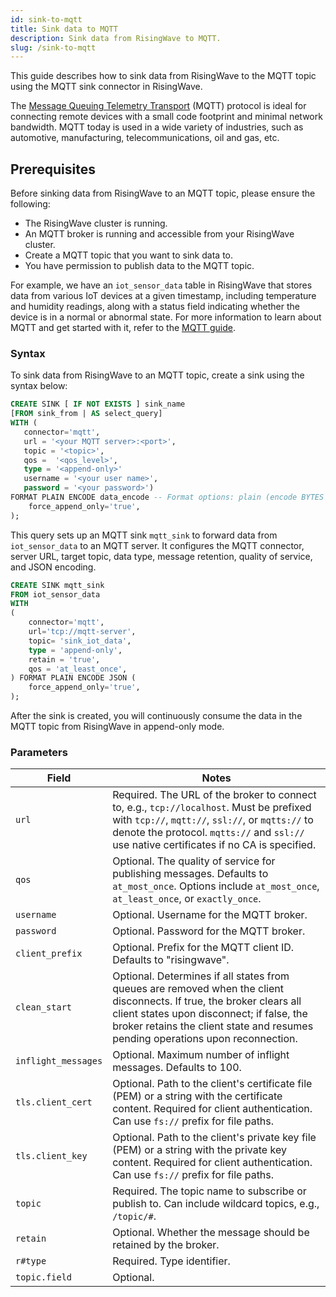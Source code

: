 ```yaml
---
id: sink-to-mqtt
title: Sink data to MQTT
description: Sink data from RisingWave to MQTT.
slug: /sink-to-mqtt
---
```

This guide describes how to sink data from RisingWave to the MQTT topic using the MQTT sink connector in RisingWave.

The [Message Queuing Telemetry Transport](https://mqtt.org/) (MQTT) protocol is ideal for connecting remote devices with a small code footprint and minimal network bandwidth. MQTT today is used in a wide variety of industries, such as automotive, manufacturing, telecommunications, oil and gas, etc.

## Prerequisites[](https://docs.risingwave.com/docs/current/sink-to-nats/#prerequisites)

Before sinking data from RisingWave to an MQTT topic, please ensure the following:

- The RisingWave cluster is running.
- An MQTT broker is running and accessible from your RisingWave cluster.
- Create a MQTT topic that you want to sink data to.
- You have permission to publish data to the MQTT topic.

For example, we have an `iot_sensor_data` table in RisingWave that stores data from various IoT devices at a given timestamp, including temperature and humidity readings, along with a status field indicating whether the device is in a normal or abnormal state. For more information to learn about MQTT and get started with it, refer to the [MQTT guide](https://mqtt.org/getting-started/).
### Syntax
To sink data from RisingWave to an MQTT topic, create a sink using the syntax below:

```sql
CREATE SINK [ IF NOT EXISTS ] sink_name
[FROM sink_from | AS select_query]
WITH (
   connector='mqtt',
   url = '<your MQTT server>:<port>',
   topic = '<topic>',
   qos =  '<qos_level>', 
   type = '<append-only>'
   username = '<your user name>',
   password = '<your password>')
FORMAT PLAIN ENCODE data_encode -- Format options: plain (encode BYTES and JSON) (
    force_append_only='true',
);
```
This query sets up an MQTT sink `mqtt_sink` to forward data from `iot_sensor_data` to an MQTT server. It configures the MQTT connector, server URL, target topic, data type, message retention, quality of service, and JSON encoding.

```sql
CREATE SINK mqtt_sink
FROM iot_sensor_data 
WITH
(
    connector='mqtt',
    url='tcp://mqtt-server',
    topic= 'sink_iot_data',
    type = 'append-only',
    retain = 'true',
    qos = 'at_least_once',
) FORMAT PLAIN ENCODE JSON (
    force_append_only='true',
);
```
After the sink is created, you will continuously consume the data in the MQTT topic from RisingWave in append-only mode.

### Parameters

| Field              | Notes                                                                                                                                                                                                                                                                                                                                                                                                                                                                                                               |
|--------------------|---------------------------------------------------------------------------------------------------------------------------------------------------------------------------------------------------------------------------------------------------------------------------------------------------------------------------------------------------------------------------------------------------------------------------------------------------------------------------------------------------------------------|
| `url`              | Required. The URL of the broker to connect to, e.g., `tcp://localhost`. Must be prefixed with `tcp://`, `mqtt://`, `ssl://`, or `mqtts://` to denote the protocol. `mqtts://` and `ssl://` use native certificates if no CA is specified.                                                                                                                                                                                                                                                                          |
| `qos`              | Optional. The quality of service for publishing messages. Defaults to `at_most_once`. Options include `at_most_once`, `at_least_once`, or `exactly_once`.                                                                                                                                                                                                                                                                                                                                                            |
| `username`         | Optional. Username for the MQTT broker.                                                                                                                                                                                                                                                                                                                                                                                                                                                                               |
| `password`         | Optional. Password for the MQTT broker.                                                                                                                                                                                                                                                                                                                                                                                                                                                                               |
| `client_prefix`    | Optional. Prefix for the MQTT client ID. Defaults to "risingwave".                                                                                                                                                                                                                                                                                                                                                                                                                                                    |
| `clean_start`      | Optional. Determines if all states from queues are removed when the client disconnects. If true, the broker clears all client states upon disconnect; if false, the broker retains the client state and resumes pending operations upon reconnection.                                                                                                                                                                                                                                                             |
| `inflight_messages`| Optional. Maximum number of inflight messages. Defaults to 100.                                                                                                                                                                                                                                                                                                                                                                                                                                                      |
| `tls.client_cert`  | Optional. Path to the client's certificate file (PEM) or a string with the certificate content. Required for client authentication. Can use `fs://` prefix for file paths.                                                                                                                                                                                                                                                                               |
| `tls.client_key`   | Optional. Path to the client's private key file (PEM) or a string with the private key content. Required for client authentication. Can use `fs://` prefix for file paths.                                                                                                                                                                                                                                                                                 |
| `topic`            | Required. The topic name to subscribe or publish to. Can include wildcard topics, e.g., `/topic/#`.                                                                                                                                                                                                                                                                                                                                                                                                                  |
| `retain`           | Optional. Whether the message should be retained by the broker.                                                                                                                                                                                                                                                                                                                                                                                                                                                       |
| `r#type`           | Required. Type identifier.                                                                                                                                                                                                                                                                                                                                                                                                                                                                                            |
| `topic.field`      | Optional.                                                                                                                                                                                                                                                                                                                                                                                                                                                                                                            |



